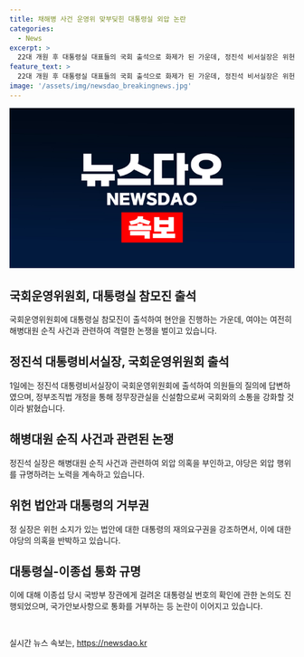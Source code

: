 ```yaml
---
title: 채해병 사건 운영위 맞부딪힌 대통령실 외압 논란
categories:
  - News
excerpt: >
  22대 개원 후 대통령실 대표들의 국회 출석으로 화제가 된 가운데, 정진석 비서실장은 위헌 법안 거부를 강조하고 국회와의 소통을 강화할 것이라고 언급했다. 그러나 여야는 여전히 해병대원 순직 사건과 대통령실의 외압 의혹 등을 놓고 공방을 이어가고 있으며, 대통령실과 국방당국 사이의 통화 규명을 요구하는 등 열띤 논쟁이 계속되고 있다.
feature_text: >
  22대 개원 후 대통령실 대표들의 국회 출석으로 화제가 된 가운데, 정진석 비서실장은 위헌 법안 거부를 강조하고 국회와의 소통을 강화할 것이라고 언급했다. 그러나 여야는 여전히 해병대원 순직 사건과 대통령실의 외압 의혹 등을 놓고 공방을 이어가고 있으며, 대통령실과 국방당국 사이의 통화 규명을 요구하는 등 열띤 논쟁이 계속되고 있다.
image: '/assets/img/newsdao_breakingnews.jpg'
---
```


<p><img src="/assets/img/newsdao_breakingnews.jpg" alt="firstkoreanews 속보" /></p>

<h2 data-ke-size="size26">국회운영위원회, 대통령실 참모진 출석</h2>

<p>국회운영위원회에 대통령실 참모진이 출석하여 현안을 진행하는 가운데, 여야는 여전히 해병대원 순직 사건과 관련하여 격렬한 논쟁을 벌이고 있습니다.</p>

<h2 data-ke-size="size26">정진석 대통령비서실장, 국회운영위원회 출석</h2>

<p>1일에는 정진석 대통령비서실장이 국회운영위원회에 출석하여 의원들의 질의에 답변하였으며, 정부조직법 개정을 통해 정무장관실을 신설함으로써 국회와의 소통을 강화할 것이라 밝혔습니다.</p>

<h2 data-ke-size="size26">해병대원 순직 사건과 관련된 논쟁</h2>

<p>정진석 실장은 해병대원 순직 사건과 관련하여 외압 의혹을 부인하고, 야당은 외압 행위를 규명하려는 노력을 계속하고 있습니다.</p>

<h2 data-ke-size="size26">위헌 법안과 대통령의 거부권</h2>

<p>정 실장은 위헌 소지가 있는 법안에 대한 대통령의 재의요구권을 강조하면서, 이에 대한 야당의 의혹을 반박하고 있습니다.</p>

<h2 data-ke-size="size26">대통령실-이종섭 통화 규명</h2>

<p>이에 대해 이종섭 당시 국방부 장관에게 걸려온 대통령실 번호의 확인에 관한 논의도 진행되었으며, 국가안보사항으로 통화를 거부하는 등 논란이 이어지고 있습니다.</p>

<p data-ke-size="size16">&nbsp;</p>
실시간 뉴스 속보는, <a href="https://newsdao.kr" rel="dofollow">https://newsdao.kr</a>


